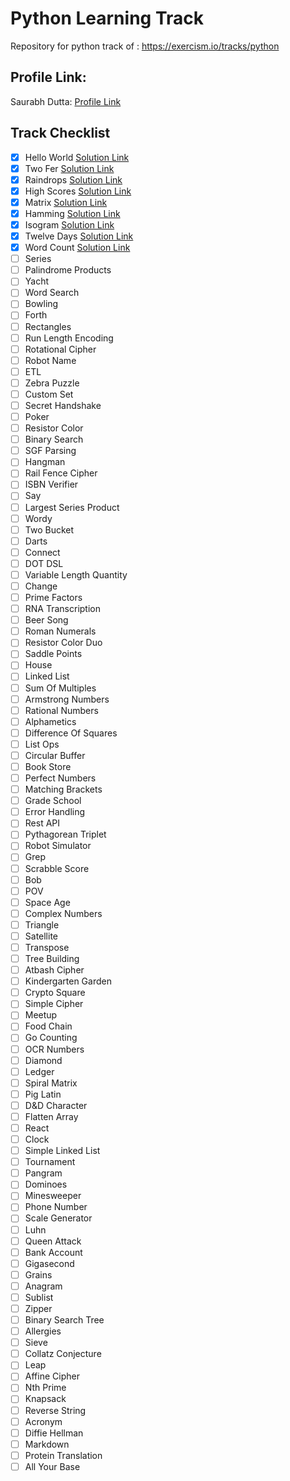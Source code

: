 # Python Learning Track

Repository for python track of : https://exercism.io/tracks/python

## Profile Link:

Saurabh Dutta: [Profile Link](https://exercism.io/profiles/saurabh73)

## Track Checklist

- [x] Hello World [Solution Link](https://exercism.io/tracks/python/exercises/hello-world/solutions/de2ecb5a0abf4169a7ef1b7d645888e2)
- [x] Two Fer [Solution Link](https://exercism.io/tracks/python/exercises/two-fer/solutions/211b8514a9e34ea9a35ca8c2dae213e3)
- [x] Raindrops [Solution Link](https://exercism.io/tracks/python/exercises/raindrops/solutions/cc4ea2fd08c44572b1b930f9f97c7c3e)
- [x] High Scores [Solution Link](https://exercism.io/tracks/python/exercises/high-scores/solutions/1db2adc58ab345f2ae4b14dafaac61b8)
- [x] Matrix [Solution Link](https://exercism.io/tracks/python/exercises/matrix/solutions/e9619a0e1a74460ca4c4ce5ffcafa56a)
- [x] Hamming [Solution Link](https://exercism.io/tracks/python/exercises/hamming/solutions/7d1c431c9d154ce2b5d2d54780527136)
- [x] Isogram [Solution Link](https://exercism.io/tracks/python/exercises/isogram/solutions/7cb9d6cac3e14e48a85c7dcef7822371)
- [x] Twelve Days [Solution Link](https://exercism.io/tracks/python/exercises/twelve-days/solutions/40923972c8044dfdb3c2821617519f1c)
- [x] Word Count [Solution Link](https://exercism.io/tracks/python/exercises/word-count/solutions/2245b56834134361953083f3b2a8ef3a)
- [ ] Series
- [ ] Palindrome Products
- [ ] Yacht
- [ ] Word Search
- [ ] Bowling
- [ ] Forth
- [ ] Rectangles
- [ ] Run Length Encoding
- [ ] Rotational Cipher
- [ ] Robot Name
- [ ] ETL
- [ ] Zebra Puzzle
- [ ] Custom Set
- [ ] Secret Handshake
- [ ] Poker
- [ ] Resistor Color
- [ ] Binary Search
- [ ] SGF Parsing
- [ ] Hangman
- [ ] Rail Fence Cipher
- [ ] ISBN Verifier
- [ ] Say
- [ ] Largest Series Product
- [ ] Wordy
- [ ] Two Bucket
- [ ] Darts
- [ ] Connect
- [ ] DOT DSL
- [ ] Variable Length Quantity
- [ ] Change
- [ ] Prime Factors
- [ ] RNA Transcription
- [ ] Beer Song
- [ ] Roman Numerals
- [ ] Resistor Color Duo
- [ ] Saddle Points
- [ ] House
- [ ] Linked List
- [ ] Sum Of Multiples
- [ ] Armstrong Numbers
- [ ] Rational Numbers
- [ ] Alphametics
- [ ] Difference Of Squares
- [ ] List Ops
- [ ] Circular Buffer
- [ ] Book Store
- [ ] Perfect Numbers
- [ ] Matching Brackets
- [ ] Grade School
- [ ] Error Handling
- [ ] Rest API
- [ ] Pythagorean Triplet
- [ ] Robot Simulator
- [ ] Grep
- [ ] Scrabble Score
- [ ] Bob
- [ ] POV
- [ ] Space Age
- [ ] Complex Numbers
- [ ] Triangle
- [ ] Satellite
- [ ] Transpose
- [ ] Tree Building
- [ ] Atbash Cipher
- [ ] Kindergarten Garden
- [ ] Crypto Square
- [ ] Simple Cipher
- [ ] Meetup
- [ ] Food Chain
- [ ] Go Counting
- [ ] OCR Numbers
- [ ] Diamond
- [ ] Ledger
- [ ] Spiral Matrix
- [ ] Pig Latin
- [ ] D&D Character
- [ ] Flatten Array
- [ ] React
- [ ] Clock
- [ ] Simple Linked List
- [ ] Tournament
- [ ] Pangram
- [ ] Dominoes
- [ ] Minesweeper
- [ ] Phone Number
- [ ] Scale Generator
- [ ] Luhn
- [ ] Queen Attack
- [ ] Bank Account
- [ ] Gigasecond
- [ ] Grains
- [ ] Anagram
- [ ] Sublist
- [ ] Zipper
- [ ] Binary Search Tree
- [ ] Allergies
- [ ] Sieve
- [ ] Collatz Conjecture
- [ ] Leap
- [ ] Affine Cipher
- [ ] Nth Prime
- [ ] Knapsack
- [ ] Reverse String
- [ ] Acronym
- [ ] Diffie Hellman
- [ ] Markdown
- [ ] Protein Translation
- [ ] All Your Base
